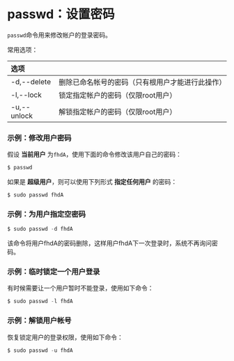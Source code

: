 passwd：设置密码
============================================================
`passwd`命令用来修改帐户的登录密码。

常用选项：

| 选项 |  |
| :------------- | :------------- |
| -d,--delete  | 删除已命名帐号的密码（只有根用户才能进行此操作） |
| -l,--lock | 锁定指定帐户的密码（仅限root用户）|
| -u,--unlock | 解锁指定帐户的密码（仅限root用户）|

### 示例：修改用户密码
假设 **当前用户** 为`fhdA`，使用下面的命令修改该用户自己的密码：
```powershell
$ passwd
```
如果是 **超级用户**，则可以使用下列形式 **指定任何用户** 的密码：
```powershell
$ sudo passwd fhdA
```
### 示例：为用户指定空密码
```powershell
$ sudo passwd -d fhdA
```
该命令将用户fhdA的密码删除，这样用户fhdA下一次登录时，系统不再询问密码。

### 示例：临时锁定一个用户登录
有时候需要让一个用户暂时不能登录，使用如下命令：
```powershell
$ sudo passwd -l fhdA
```
### 示例：解锁用户帐号
恢复锁定用户的登录权限，使用如下命令：
```powershell
$ sudo passwd -u fhdA
```
